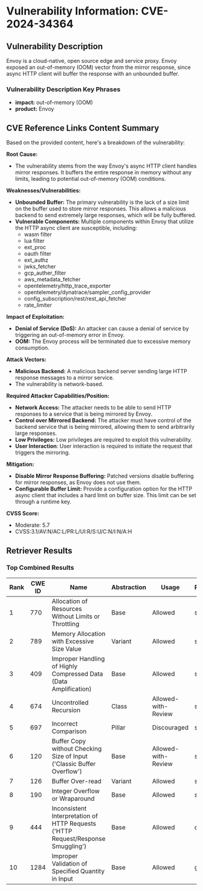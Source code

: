 # Vulnerability Information: CVE-2024-34364

## Vulnerability Description
Envoy is a cloud-native, open source edge and service proxy. Envoy exposed an out-of-memory (OOM) vector from the mirror response, since async HTTP client will buffer the response with an unbounded buffer.

### Vulnerability Description Key Phrases
- **impact:** out-of-memory (OOM)
- **product:** Envoy

## CVE Reference Links Content Summary
Based on the provided content, here's a breakdown of the vulnerability:

**Root Cause:**

- The vulnerability stems from the way Envoy's async HTTP client handles mirror responses. It buffers the entire response in memory without any limits, leading to potential out-of-memory (OOM) conditions.

**Weaknesses/Vulnerabilities:**

- **Unbounded Buffer:** The primary vulnerability is the lack of a size limit on the buffer used to store mirror responses. This allows a malicious backend to send extremely large responses, which will be fully buffered.
- **Vulnerable Components:**  Multiple components within Envoy that utilize the HTTP async client are susceptible, including:
    - wasm filter
    - lua filter
    - ext_proc
    - oauth filter
    - ext_authz
    - jwks_fetcher
    - gcp_auther_filter
    - aws_metadata_fetcher
    - opentelemetry/http_trace_exporter
    - opentelemetry/dynatrace/sampler_config_provider
    - config_subscription/rest/rest_api_fetcher
    - rate_limiter

**Impact of Exploitation:**

- **Denial of Service (DoS):** An attacker can cause a denial of service by triggering an out-of-memory error in Envoy.
- **OOM:**  The Envoy process will be terminated due to excessive memory consumption.

**Attack Vectors:**

- **Malicious Backend:** A malicious backend server sending large HTTP response messages to a mirror service.
- The vulnerability is network-based.

**Required Attacker Capabilities/Position:**

- **Network Access:** The attacker needs to be able to send HTTP responses to a service that is being mirrored by Envoy.
- **Control over Mirrored Backend:** The attacker must have control of the backend service that is being mirrored, allowing them to send arbitrarily large responses.
- **Low Privileges:** Low privileges are required to exploit this vulnerability.
- **User Interaction**: User interaction is required to initiate the request that triggers the mirroring.

**Mitigation:**

- **Disable Mirror Response Buffering:** Patched versions disable buffering for mirror responses, as Envoy does not use them.
- **Configurable Buffer Limit:** Provide a configuration option for the HTTP async client that includes a hard limit on buffer size. This limit can be set through a runtime key.

**CVSS Score:**
- Moderate: 5.7
- CVSS:3.1/AV:N/AC:L/PR:L/UI:R/S:U/C:N/I:N/A:H

## Retriever Results

### Top Combined Results

| Rank | CWE ID | Name | Abstraction | Usage  | Retrievers | Individual Scores |
|------|--------|------|-------------|-------|------------|-------------------|
| 1 | 770 | Allocation of Resources Without Limits or Throttling | Base | Allowed | sparse | 0.075 |
| 2 | 789 | Memory Allocation with Excessive Size Value | Variant | Allowed | sparse | 0.074 |
| 3 | 409 | Improper Handling of Highly Compressed Data (Data Amplification) | Base | Allowed | sparse | 0.071 |
| 4 | 674 | Uncontrolled Recursion | Class | Allowed-with-Review | sparse | 0.068 |
| 5 | 697 | Incorrect Comparison | Pillar | Discouraged | sparse | 0.067 |
| 6 | 120 | Buffer Copy without Checking Size of Input ('Classic Buffer Overflow') | Base | Allowed-with-Review | sparse | 0.065 |
| 7 | 126 | Buffer Over-read | Variant | Allowed | sparse | 0.062 |
| 8 | 190 | Integer Overflow or Wraparound | Base | Allowed | sparse | 0.061 |
| 9 | 444 | Inconsistent Interpretation of HTTP Requests ('HTTP Request/Response Smuggling') | Base | Allowed | dense | 0.379 |
| 10 | 1284 | Improper Validation of Specified Quantity in Input | Base | Allowed | graph | 0.002 |

